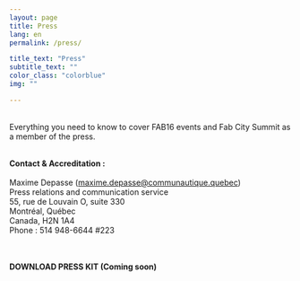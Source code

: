 ```yaml
---
layout: page
title: Press
lang: en
permalink: /press/

title_text: "Press"
subtitle_text: ""
color_class: "colorblue"
img: ""

---
```


<p class="{{ color_class }}">
<br>
Everything you need to know to cover FAB16 events and Fab City Summit as a member of the press.
<br><br>
</p>


<p class="{{ color_class }}">
	<strong>Contact & Accreditation :</strong>
	<br><br>
	Maxime Depasse (<a href='mailto:maxime.depasse@communautique.quebec'>maxime.depasse@communautique.quebec</a>)
	<br>
	Press relations and communication service
	<br>
	55, rue de Louvain O, suite 330
	<br>
	Montréal, Québec
	<br>
	Canada, H2N 1A4
	<br>
	Phone : 514 948-6644 #223
	<br><br><br>
</p>

<p class="{{ color_class }}">
	<strong>DOWNLOAD PRESS KIT (Coming soon)</strong>
	<br><br>
</p>